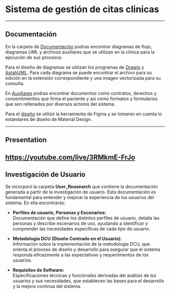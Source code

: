 # Sistema de gestión de citas clinicas

---

## Documentación

En la carpeta de [Documentación](Documentacion/) podras encontrar diagramas de flujo, diagramas UML y archivos auxiliares que se utilizan en la clínica para la ejecución de sus procesos.

Para el diseño de diagramas se utilizan los programas de [Drawio](https://app.diagrams.net/) y [AstahUML](https://astah.net/products/astah-uml/). Para cada diagrama se puede encontrar el archivo para su edición en la extensión correspondiente y una imagen vectorizada para su consulta.

En [Auxiliares](Documentacion/Auxiliares/) podras encontrar documentos como contratos, derechos y consentimientos que firma el paciente y asi como formatos y formularios que son rellenados por diversos actores del sistema.

Para el [diseño](https://www.figma.com/design/dbpzwYaXPzMPuejMPXfJ6W/SS?node-id=6-2&t=uVoqxorTXVj3qHd7-1) se utilizó la herramienta de Figma y se tomaron en cuenta lo estandares de diseño de Material Design.

---

## Presentation

https://youtube.com/live/3RMkmE-FrJo
---

## Investigación de Usuario

Se incorporó la carpeta **User_Reasearch** que contiene la documentación generada a partir de la investigación de usuario. Esta documentación es fundamental para entender y mejorar la experiencia de los usuarios del sistema. En ella encontrarás:

- **Perfiles de usuario, Personas y Escenarios:**  
  Documentación que define los distintos perfiles de usuario, detalla las personas y describe escenarios de uso, ayudando a identificar y comprender las necesidades específicas de cada tipo de usuario.

- **Metodología DCU (Diseño Centrado en el Usuario):**  
  Información sobre la implementación de la metodología DCU, que orienta el proceso de diseño y desarrollo para asegurar que el sistema responda eficazmente a las expectativas y requerimientos de los usuarios.

- **Requisitos de Software:**  
  Especificaciones técnicas y funcionales derivadas del análisis de los usuarios y sus necesidades, que establecen las bases para el desarrollo y la mejora continua del sistema.

